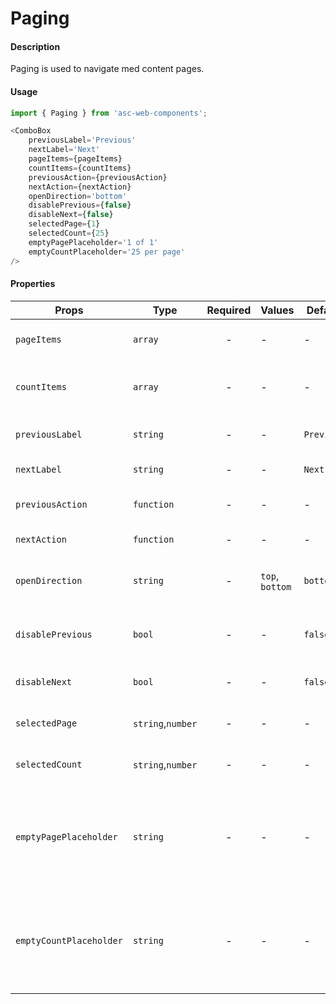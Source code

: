 # Paging

#### Description

Paging is used to navigate med content pages.

#### Usage

```js
import { Paging } from 'asc-web-components';

<ComboBox 
    previousLabel='Previous' 
    nextLabel='Next'
    pageItems={pageItems} 
    countItems={countItems} 
    previousAction={previousAction} 
    nextAction={nextAction} 
    openDirection='bottom'
    disablePrevious={false}
    disableNext={false}
    selectedPage={1}
    selectedCount={25}
    emptyPagePlaceholder='1 of 1'
    emptyCountPlaceholder='25 per page'
/>
```

#### Properties

| Props                  | Type              | Required | Values                       | Default | Description                                  |
| ---------------------- | ----------------- | :------: | ---------------------------- | ------- | -------------------------------------------- |
| `pageItems`            | `array`           |    -     | -                            | -       | Paging combo box items                       |
| `countItems`           | `array`           |    -     | -                            | -       | Items per page combo box items               |
| `previousLabel`        | `string`          |    -     | -                            | `Previous`| Label for previous button                  |
| `nextLabel`            | `string`          |    -     | -                            | `Next`  | Label for next button                        |
| `previousAction`       | `function`        |    -     | -                            | -       | Action for previous button                   |
| `nextAction`           | `function`        |    -     | -                            | -       | Action for next button                       |
| `openDirection`        | `string`          |    -     | `top`, `bottom`              | `bottom`| Indicates opening direction of combo box     |
| `disablePrevious`      | `bool`            |    -     | -                            | `false` | Set previous button disabled                 |
| `disableNext`          | `bool`            |    -     | -                            | `false` | Set next button disabled                     |
| `selectedPage`         | `string`,`number` |    -     | -                            | -       | Initial value for pageItems                  |
| `selectedCount`        | `string`,`number` |    -     | -                            | -       | Initial value for countItems                 |
| `emptyPagePlaceholder` | `string`          |    -     | -                            | -       | Value that will be displayed in page selection when collection is empty|
| `emptyCountPlaceholder`| `string`          |    -     | -                            | -       | Value that will be displayed in count selection when collection is empty|
